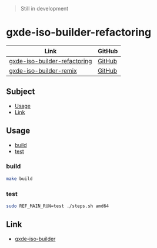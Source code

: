 

> Still in development


# gxde-iso-builder-refactoring

| Link | GitHub |
| ---- | ------ |
| [gxde-iso-builder-refactoring](https://samwhelp.github.io/gxde-iso-builder-refactoring/) | [GitHub](https://github.com/samwhelp/gxde-iso-builder-refactoring) |
| [gxde-iso-builder-remix](https://samwhelp.github.io/gxde-iso-builder-remix/) | [GitHub](https://github.com/samwhelp/gxde-iso-builder-remix) |




## Subject

* [Usage](#usage)
* [Link](#link)




## Usage

* [build](#build)
* [test](#test)




### build

``` sh
make build
```


### test

``` sh
sudo REF_MAIN_RUN=test ./steps.sh amd64
```




## Link

* [gxde-iso-builder](https://github.com/GXDE-OS/gxde-iso-builder)
